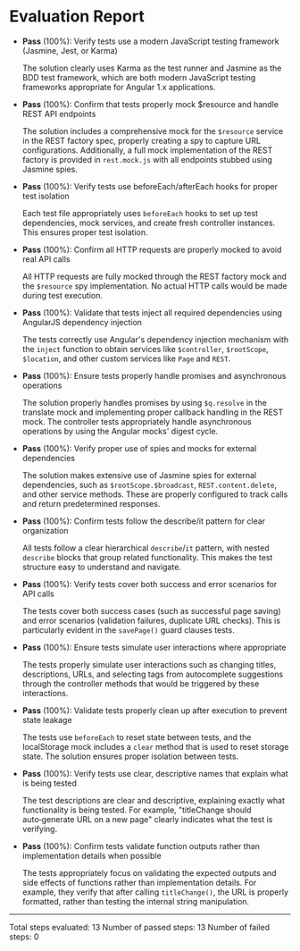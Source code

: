 # Evaluation Report

- **Pass** (100%): Verify tests use a modern JavaScript testing framework (Jasmine, Jest, or Karma)
  
  The solution clearly uses Karma as the test runner and Jasmine as the BDD test framework, which are both modern JavaScript testing frameworks appropriate for Angular 1.x applications.

- **Pass** (100%): Confirm that tests properly mock $resource and handle REST API endpoints
  
  The solution includes a comprehensive mock for the `$resource` service in the REST factory spec, properly creating a spy to capture URL configurations. Additionally, a full mock implementation of the REST factory is provided in `rest.mock.js` with all endpoints stubbed using Jasmine spies.

- **Pass** (100%): Verify tests use beforeEach/afterEach hooks for proper test isolation
  
  Each test file appropriately uses `beforeEach` hooks to set up test dependencies, mock services, and create fresh controller instances. This ensures proper test isolation.

- **Pass** (100%): Confirm all HTTP requests are properly mocked to avoid real API calls
  
  All HTTP requests are fully mocked through the REST factory mock and the `$resource` spy implementation. No actual HTTP calls would be made during test execution.

- **Pass** (100%): Validate that tests inject all required dependencies using AngularJS dependency injection
  
  The tests correctly use Angular's dependency injection mechanism with the `inject` function to obtain services like `$controller`, `$rootScope`, `$location`, and other custom services like `Page` and `REST`.

- **Pass** (100%): Ensure tests properly handle promises and asynchronous operations
  
  The solution properly handles promises by using `$q.resolve` in the translate mock and implementing proper callback handling in the REST mock. The controller tests appropriately handle asynchronous operations by using the Angular mocks' digest cycle.

- **Pass** (100%): Verify proper use of spies and mocks for external dependencies
  
  The solution makes extensive use of Jasmine spies for external dependencies, such as `$rootScope.$broadcast`, `REST.content.delete`, and other service methods. These are properly configured to track calls and return predetermined responses.

- **Pass** (100%): Confirm tests follow the describe/it pattern for clear organization
  
  All tests follow a clear hierarchical `describe`/`it` pattern, with nested `describe` blocks that group related functionality. This makes the test structure easy to understand and navigate.

- **Pass** (100%): Verify tests cover both success and error scenarios for API calls
  
  The tests cover both success cases (such as successful page saving) and error scenarios (validation failures, duplicate URL checks). This is particularly evident in the `savePage()` guard clauses tests.

- **Pass** (100%): Ensure tests simulate user interactions where appropriate
  
  The tests properly simulate user interactions such as changing titles, descriptions, URLs, and selecting tags from autocomplete suggestions through the controller methods that would be triggered by these interactions.

- **Pass** (100%): Validate tests properly clean up after execution to prevent state leakage
  
  The tests use `beforeEach` to reset state between tests, and the localStorage mock includes a `clear` method that is used to reset storage state. The solution ensures proper isolation between tests.

- **Pass** (100%): Verify tests use clear, descriptive names that explain what is being tested
  
  The test descriptions are clear and descriptive, explaining exactly what functionality is being tested. For example, "titleChange should auto‑generate URL on a new page" clearly indicates what the test is verifying.

- **Pass** (100%): Confirm tests validate function outputs rather than implementation details when possible
  
  The tests appropriately focus on validating the expected outputs and side effects of functions rather than implementation details. For example, they verify that after calling `titleChange()`, the URL is properly formatted, rather than testing the internal string manipulation.

---

Total steps evaluated: 13
Number of passed steps: 13
Number of failed steps: 0